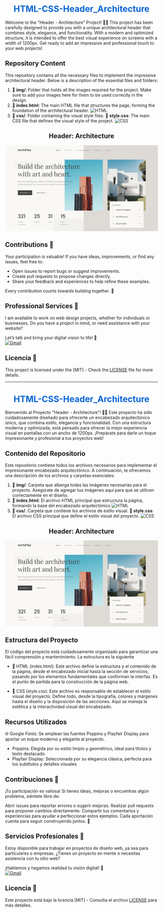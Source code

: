 <h1 align="center" style="color: #0366d6;">
   HTML-CSS-Header_Architecture
</h1>

Welcome to the "Header - Architecture" Project! 🏡🎨
This project has been carefully designed to provide you with a unique architectural header that combines style, elegance, and functionality. With a modern and optimized structure, it is intended to offer the best visual experience on screens with a width of 1200px. Get ready to add an impressive and professional touch to your web projects!


## Repository Content

This repository contains all the necessary files to implement the impressive architectural header. Below is a description of the essential files and folders:

1. 📂 **img/**: Folder that holds all the images required for the project. Make sure to add your images here for them to be used correctly in the design.
2. 📄 **index.html:** The main HTML file that structures the page, forming the foundation of the architectural header.  ![HTML](https://img.shields.io/badge/HTML-e34c26?style=flat&logo=html5&logoColor=white)
3. 📂 **css/**:  Folder containing the visual style files.
   📄 **style.css**:  The main CSS file that defines the visual style of the project.
 ![CSS](https://img.shields.io/badge/CSS-563d7c?&style=flat&logo=css3&logoColor=white)

<h2 align="center">
  Header: Architecture 
</h2>

![Header](img/Architecture.png) 

## Contributions 🤝

Your participation is valuable! If you have ideas, improvements, or find any issues, feel free to:

- Open issues to report bugs or suggest improvements.
- Create pull requests to propose changes directly.
- Share your feedback and experiences to help refine these examples.

Every contribution counts towards building together. 🌟


## Professional Services 💼

I am available to work on web design projects, whether for individuals or businesses. Do you have a project in mind, or need assistance with your website?

Let’s talk and bring your digital vision to life! 🚀
<br>
[![Gmail](https://img.shields.io/badge/Email%20personal-white?style=for-the-badge&logo=gmail&logoColor=white&label=vegalopez.jesus%40gmail.com&labelColor=black&color=%23EA4335)](mailto:vegalopez.jesus@gmail.com)


## Licencia 📜

This project is licensed under the  [MIT] - Check the [LICENSE](LICENSE) file for more details.


---

<h1 align="center" style="color: #0366d6;">
   HTML-CSS-Header_Architecture
</h1>

Bienvenido al Proyecto "Header - Architecture"! 🏡🎨
Este proyecto ha sido cuidadosamente diseñado para ofrecerte un encabezado arquitectónico único, que combina estilo, elegancia y funcionalidad. Con una estructura moderna y optimizada, está pensado para ofrecer la mejor experiencia visual en pantallas con un ancho de 1200px. ¡Prepárate para darle un toque impresionante y profesional a tus proyectos web!


## Contenido del Repositorio

Este repositorio contiene todos los archivos necesarios para implementar el impresionante encabezado arquitectónico. A continuación, te ofrecemos una descripción de los archivos y carpetas esenciales:

1. 📂 **img/**: Carpeta que alberga todas las imágenes necesarias para el proyecto. Asegúrate de agregar tus imágenes aquí para que se utilicen correctamente en el diseño.
2. 📄 **index.html:** El archivo HTML principal que estructura la página, formando la base del encabezado arquitectónico  ![HTML](https://img.shields.io/badge/HTML-e34c26?style=flat&logo=html5&logoColor=white)
3. 📂 **css/**: Carpeta que contiene los archivos de estilo visual.
   📄 **style.css**: El archivo CSS principal que define el estilo visual del proyecto.
 ![CSS](https://img.shields.io/badge/CSS-563d7c?&style=flat&logo=css3&logoColor=white)


<h2 align="center">
  Header: Architecture 
</h2>

![Header](img/Architecture.png) 

## Estructura del Proyecto

El código del proyecto está cuidadosamente organizado para garantizar una fácil comprensión y mantenimiento. La estructura es la siguiente

- 🧱 HTML (index.html): Este archivo define la estructura y el contenido de la página, desde el encabezado inicial hasta la sección de servicios, pasando por los elementos fundamentales que conforman la interfaz. Es el punto de partida para la construcción de la página web.

- 🎨 CSS (style.css):  Este archivo es responsable de establecer el estilo visual del proyecto. Define todo, desde la tipografía, colores y márgenes hasta el diseño y la disposición de las secciones. Aquí se maneja la estética y la interactividad visual del encabezado.

## Recursos Utilizados

🌐  Google Fonts: Se emplean las fuentes Poppins y Playfair Display para aportar un toque moderno y elegante al proyecto.
- Poppins: Elegida por su estilo limpio y geométrico, ideal para títulos y texto destacado.
- Playfair Display: Seleccionada por su elegancia clásica, perfecta para los subtítulos y detalles visuales


## Contribuciones 🤝

¡Tu participación es valiosa! Si tienes ideas, mejoras o encuentras algún problema, siéntete libre de:

Abrir issues para reportar errores o sugerir mejoras.
Realizar pull requests para proponer cambios directamente.
Compartir tus comentarios y experiencias para ayudar a perfeccionar estos ejemplos.
Cada aportación cuenta para seguir construyendo juntos. 🌟

## Servicios Profesionales 💼

Estoy disponible para trabajar en proyectos de diseño web, ya sea para particulares o empresas. ¿Tienes un proyecto en mente o necesitas asistencia con tu sitio web?

¡Hablemos y hagamos realidad tu visión digital! 🚀
<br>
[![Gmail](https://img.shields.io/badge/Email%20personal-white?style=for-the-badge&logo=gmail&logoColor=white&label=vegalopez.jesus%40gmail.com&labelColor=black&color=%23EA4335)](mailto:vegalopez.jesus@gmail.com)


## Licencia 📜

Este proyecto está bajo la licencia [MIT] - Consulta el archivo [LICENSE](LICENSE) para más detalles.
